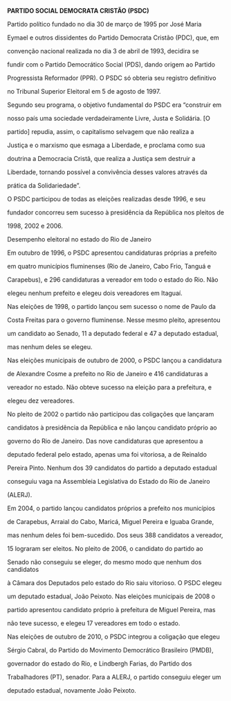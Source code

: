 **PARTIDO SOCIAL DEMOCRATA CRISTÃO (PSDC)**



Partido político fundado no dia 30 de março de 1995 por José Maria

Eymael e outros dissidentes do Partido Democrata Cristão (PDC), que, em

convenção nacional realizada no dia 3 de abril de 1993, decidira se

fundir com o Partido Democrático Social (PDS), dando origem ao Partido

Progressista Reformador (PPR). O PSDC só obteria seu registro definitivo

no Tribunal Superior Eleitoral em 5 de agosto de 1997.



Segundo seu programa, o objetivo fundamental do PSDC era “construir em

nosso país uma sociedade verdadeiramente Livre, Justa e Solidária. [O

partido] repudia, assim, o capitalismo selvagem que não realiza a

Justiça e o marxismo que esmaga a Liberdade, e proclama como sua

doutrina a Democracia Cristã, que realiza a Justiça sem destruir a

Liberdade, tornando possível a convivência desses valores através da

prática da Solidariedade”.



O PSDC participou de todas as eleições realizadas desde 1996, e seu

fundador concorreu sem sucesso à presidência da República nos pleitos de

1998, 2002 e 2006.



Desempenho eleitoral no estado do Rio de Janeiro



Em outubro de 1996, o PSDC apresentou candidaturas próprias a prefeito

em quatro municípios fluminenses (Rio de Janeiro, Cabo Frio, Tanguá e

Carapebus), e 296 candidaturas a vereador em todo o estado do Rio. Não

elegeu nenhum prefeito e elegeu dois vereadores em Itaguaí.



Nas eleições de 1998, o partido lançou sem sucesso o nome de Paulo da

Costa Freitas para o governo fluminense. Nesse mesmo pleito, apresentou

um candidato ao Senado, 11 a deputado federal e 47 a deputado estadual,

mas nenhum deles se elegeu.



Nas eleições municipais de outubro de 2000, o PSDC lançou a candidatura

de Alexandre Cosme a prefeito no Rio de Janeiro e 416 candidaturas a

vereador no estado. Não obteve sucesso na eleição para a prefeitura, e

elegeu dez vereadores.



No pleito de 2002 o partido não participou das coligações que lançaram

candidatos à presidência da República e não lançou candidato próprio ao

governo do Rio de Janeiro. Das nove candidaturas que apresentou a

deputado federal pelo estado, apenas uma foi vitoriosa, a de Reinaldo

Pereira Pinto. Nenhum dos 39 candidatos do partido a deputado estadual

conseguiu vaga na Assembleia Legislativa do Estado do Rio de Janeiro

(ALERJ).



Em 2004, o partido lançou candidatos próprios a prefeito nos municípios

de Carapebus, Arraial do Cabo, Maricá, Miguel Pereira e Iguaba Grande,

mas nenhum deles foi bem-sucedido. Dos seus 388 candidatos a vereador,

15 lograram ser eleitos. No pleito de 2006, o candidato do partido ao

Senado não conseguiu se eleger, do mesmo modo que nenhum dos candidatos

à Câmara dos Deputados pelo estado do Rio saiu vitorioso. O PSDC elegeu

um deputado estadual, João Peixoto. Nas eleições municipais de 2008 o

partido apresentou candidato próprio à prefeitura de Miguel Pereira, mas

não teve sucesso, e elegeu 17 vereadores em todo o estado.



Nas eleições de outubro de 2010, o PSDC integrou a coligação que elegeu

Sérgio Cabral, do Partido do Movimento Democrático Brasileiro (PMDB),

governador do estado do Rio, e Lindbergh Farias, do Partido dos

Trabalhadores (PT), senador. Para a ALERJ, o partido conseguiu eleger um

deputado estadual, novamente João Peixoto.



